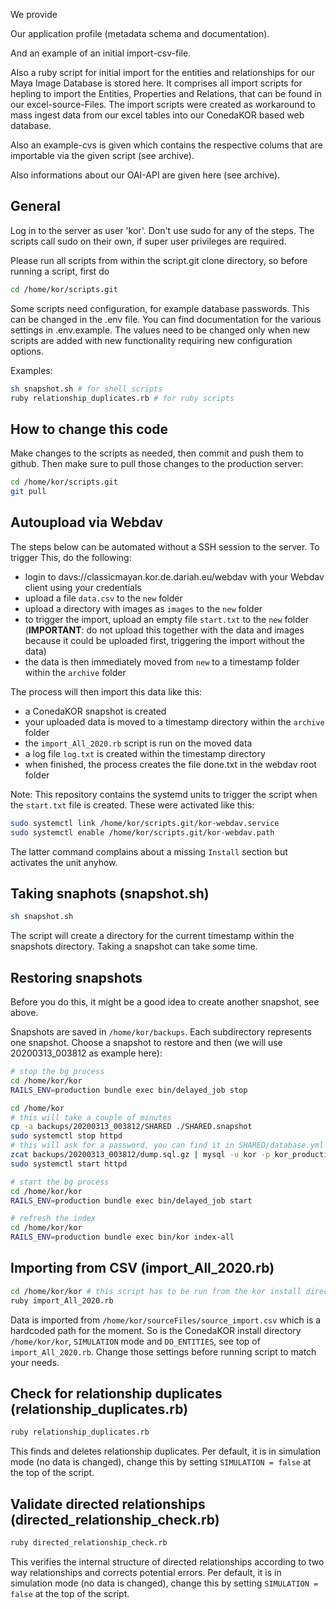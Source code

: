 We provide 

Our application profile (metadata schema and documentation).  

And an example of an initial import-csv-file. 

Also a ruby script for initial import for the entities and relationships for our Maya Image Database 
is stored here. It comprises all import scripts for hepling to import the Entities, Properties and Relations, that can be found in our excel-source-Files. The import scripts were created as workaround to mass ingest data 
from our excel tables into our ConedaKOR based web database. 

Also an example-cvs is given which contains the respective colums that are importable via the given script (see archive). 

Also informations about our OAI-API are given here (see archive). 

## General

Log in to the server as user 'kor'. Don't use sudo for any of the steps. The
scripts call sudo on their own, if super user privileges are required.

Please run all scripts from within the script.git clone directory, so before
running a script, first do

~~~bash
cd /home/kor/scripts.git
~~~

Some scripts need configuration, for example database passwords. This can be
changed in the .env file. You can find documentation for the various settings
in .env.example. The values need to be changed only when new scripts are added
with new functionality requiring new configuration options.

Examples:

~~~bash
sh snapshot.sh # for shell scripts
ruby relationship_duplicates.rb # for ruby scripts
~~~

## How to change this code

Make changes to the scripts as needed, then commit and push them to github.
Then make sure to pull those changes to the production server:

~~~bash
cd /home/kor/scripts.git
git pull
~~~

## Autoupload via Webdav

The steps below can be automated without a SSH session to the server. To trigger
This, do the following:

* login to davs://classicmayan.kor.de.dariah.eu/webdav with your Webdav client
  using your credentials
* upload a file `data.csv` to the `new` folder
* upload a directory with images as `images` to the `new` folder
* to trigger the import, upload an empty file `start.txt` to the `new` folder
  (**IMPORTANT**: do not upload this together with the data and images because
  it could be uploaded first, triggering the import without the data)
* the data is then immediately moved from `new` to a timestamp folder within the
  `archive` folder

The process will then import this data like this:

* a ConedaKOR snapshot is created
* your uploaded data is moved to a timestamp directory within the `archive`
  folder
* the `import_All_2020.rb` script is run on the moved data
* a log file `log.txt` is created within the timestamp directory
* when finished, the process creates the file done.txt in the webdav root folder

Note: This repository contains the systemd units to trigger the script when the
`start.txt` file is created. These were activated like this:

~~~bash
sudo systemctl link /home/kor/scripts.git/kor-webdav.service
sudo systemctl enable /home/kor/scripts.git/kor-webdav.path
~~~

The latter command complains about a missing `Install` section but activates
the unit anyhow.

## Taking snaphots (snapshot.sh)

~~~bash
sh snapshot.sh
~~~

The script will create a directory for the current timestamp within the
snapshots directory. Taking a snapshot can take some time.

## Restoring snapshots

Before you do this, it might be a good idea to create another snapshot, see
above.

Snapshots are saved in `/home/kor/backups`. Each subdirectory represents one
snapshot. Choose a snapshot to restore and then (we will use 20200313_003812
as example here):

~~~bash
# stop the bg process
cd /home/kor/kor
RAILS_ENV=production bundle exec bin/delayed_job stop

cd /home/kor
# this will take a couple of minutes
cp -a backups/20200313_003812/SHARED ./SHARED.snapshot
sudo systemctl stop httpd
# this will ask for a password, you can find it in SHARED/database.yml
zcat backups/20200313_003812/dump.sql.gz | mysql -u kor -p kor_production
sudo systemctl start httpd

# start the bg process
cd /home/kor/kor
RAILS_ENV=production bundle exec bin/delayed_job start

# refresh the index
cd /home/kor/kor
RAILS_ENV=production bundle exec bin/kor index-all
~~~

## Importing from CSV (import_All_2020.rb)

~~~bash
cd /home/kor/kor # this script has to be run from the kor install directory
ruby import_All_2020.rb
~~~

Data is imported from `/home/kor/sourceFiles/source_import.csv` which is a 
hardcoded path for the moment. So is the ConedaKOR install directory
`/home/kor/kor`, `SIMULATION` mode and `DO_ENTITIES`, see top of
`import_All_2020.rb`. Change those settings before running script to match your
needs.

## Check for relationship duplicates (relationship_duplicates.rb)

~~~bash
ruby relationship_duplicates.rb
~~~

This finds and deletes relationship duplicates. Per default, it is in simulation
mode (no data is changed), change this by setting `SIMULATION = false` at the
top of the script.

## Validate directed relationships (directed_relationship_check.rb)

~~~bash
ruby directed_relationship_check.rb
~~~

This verifies the internal structure of directed relationships according to  two
way relationships and corrects potential errors. Per default, it is in
simulation mode (no data is changed), change this by setting `SIMULATION =
false` at the top of the script.
